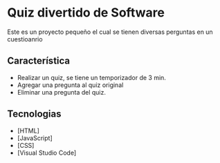 # Quiz divertido de Software

Este es un proyecto pequeño el cual se tienen diversas perguntas en un cuestioanrio

## Característica

- Realizar un quiz, se tiene un temporizador de 3 min. 
- Agregar una pregunta al quiz original
- Eliminar una pregunta del quiz.


## Tecnologias

- [HTML]
- [JavaScript]
- [CSS]
- [Visual Studio Code]
